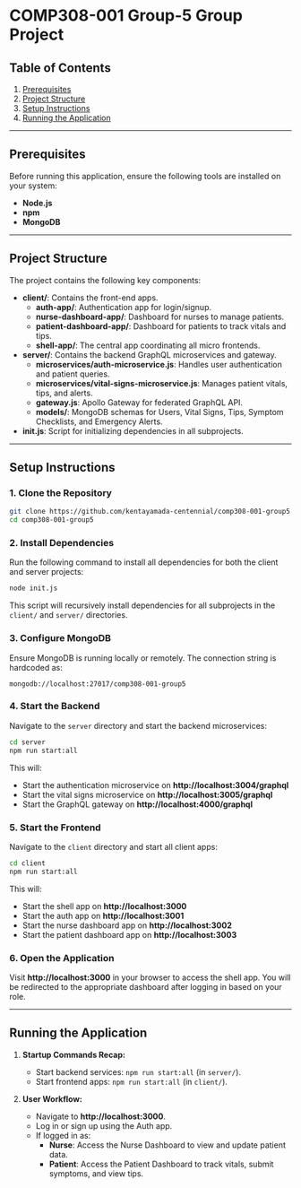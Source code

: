 # COMP308-001 Group-5 Group Project

## **Table of Contents**
1. [Prerequisites](#prerequisites)
2. [Project Structure](#project-structure)
3. [Setup Instructions](#setup-instructions)
4. [Running the Application](#running-the-application)

---

## **Prerequisites**
Before running this application, ensure the following tools are installed on your system:

- **Node.js**
- **npm**
- **MongoDB**

---

## **Project Structure**
The project contains the following key components:

- **client/**: Contains the front-end apps.
  - **auth-app/**: Authentication app for login/signup.
  - **nurse-dashboard-app/**: Dashboard for nurses to manage patients.
  - **patient-dashboard-app/**: Dashboard for patients to track vitals and tips.
  - **shell-app/**: The central app coordinating all micro frontends.
- **server/**: Contains the backend GraphQL microservices and gateway.
  - **microservices/auth-microservice.js**: Handles user authentication and patient queries.
  - **microservices/vital-signs-microservice.js**: Manages patient vitals, tips, and alerts.
  - **gateway.js**: Apollo Gateway for federated GraphQL API.
  - **models/**: MongoDB schemas for Users, Vital Signs, Tips, Symptom Checklists, and Emergency Alerts.
- **init.js**: Script for initializing dependencies in all subprojects.

---

## **Setup Instructions**

### 1. Clone the Repository
```bash
git clone https://github.com/kentayamada-centennial/comp308-001-group5.git
cd comp308-001-group5
```

### 2. Install Dependencies
Run the following command to install all dependencies for both the client and server projects:
```bash
node init.js
```

This script will recursively install dependencies for all subprojects in the `client/` and `server/` directories.

### 3. Configure MongoDB
Ensure MongoDB is running locally or remotely. The connection string is hardcoded as:
```
mongodb://localhost:27017/comp308-001-group5
```

### 4. Start the Backend
Navigate to the `server` directory and start the backend microservices:
```bash
cd server
npm run start:all
```
This will:
- Start the authentication microservice on **http://localhost:3004/graphql**
- Start the vital signs microservice on **http://localhost:3005/graphql**
- Start the GraphQL gateway on **http://localhost:4000/graphql**

### 5. Start the Frontend
Navigate to the `client` directory and start all client apps:
```bash
cd client
npm run start:all
```
This will:
- Start the shell app on **http://localhost:3000**
- Start the auth app on **http://localhost:3001**
- Start the nurse dashboard app on **http://localhost:3002**
- Start the patient dashboard app on **http://localhost:3003**

### 6. Open the Application
Visit **http://localhost:3000** in your browser to access the shell app. You will be redirected to the appropriate dashboard after logging in based on your role.

---

## **Running the Application**

1. **Startup Commands Recap:**
   - Start backend services: `npm run start:all` (in `server/`).
   - Start frontend apps: `npm run start:all` (in `client/`).

2. **User Workflow:**
   - Navigate to **http://localhost:3000**.
   - Log in or sign up using the Auth app.
   - If logged in as:
     - **Nurse**: Access the Nurse Dashboard to view and update patient data.
     - **Patient**: Access the Patient Dashboard to track vitals, submit symptoms, and view tips.
